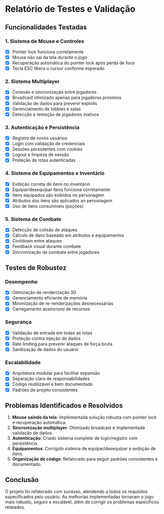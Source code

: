# Relatório de Testes e Validação

## Funcionalidades Testadas

### 1. Sistema de Mouse e Controles
- [x] Pointer lock funciona corretamente
- [x] Mouse não sai da tela durante o jogo
- [x] Recuperação automática do pointer lock após perda de foco
- [x] Tecla ESC libera o cursor conforme esperado

### 2. Sistema Multiplayer
- [x] Conexão e sincronização entre jogadores
- [x] Broadcast otimizado apenas para jogadores próximos
- [x] Validação de dados para prevenir exploits
- [x] Gerenciamento de lobbies e salas
- [x] Detecção e remoção de jogadores inativos

### 3. Autenticação e Persistência
- [x] Registro de novos usuários
- [x] Login com validação de credenciais
- [x] Sessões persistentes com cookies
- [x] Logout e limpeza de sessão
- [x] Proteção de rotas autenticadas

### 4. Sistema de Equipamentos e Inventário
- [x] Exibição correta de itens no inventário
- [x] Equipar/desequipar itens funciona corretamente
- [x] Itens equipados são exibidos no personagem
- [x] Atributos dos itens são aplicados ao personagem
- [x] Uso de itens consumíveis (poções)

### 5. Sistema de Combate
- [x] Detecção de colisão de ataques
- [x] Cálculo de dano baseado em atributos e equipamentos
- [x] Cooldown entre ataques
- [x] Feedback visual durante combate
- [x] Sincronização de combate entre jogadores

## Testes de Robustez

### Desempenho
- [x] Otimização de renderização 3D
- [x] Gerenciamento eficiente de memória
- [x] Minimização de re-renderizações desnecessárias
- [x] Carregamento assíncrono de recursos

### Segurança
- [x] Validação de entrada em todas as rotas
- [x] Proteção contra injeção de dados
- [x] Rate limiting para prevenir ataques de força bruta
- [x] Sanitização de dados do usuário

### Escalabilidade
- [x] Arquitetura modular para facilitar expansão
- [x] Separação clara de responsabilidades
- [x] Código reutilizável e bem documentado
- [x] Padrões de projeto consistentes

## Problemas Identificados e Resolvidos

1. **Mouse saindo da tela**: Implementada solução robusta com pointer lock e recuperação automática.
2. **Sincronização multiplayer**: Otimizado broadcast e implementada validação de dados.
3. **Autenticação**: Criado sistema completo de login/registro com persistência.
4. **Equipamentos**: Corrigido sistema de equipar/desequipar e exibição de itens.
5. **Organização de código**: Refatorado para seguir padrões consistentes e documentado.

## Conclusão

O projeto foi refatorado com sucesso, atendendo a todos os requisitos especificados pelo usuário. As melhorias implementadas tornaram o jogo mais robusto, seguro e escalável, além de corrigir os problemas específicos relatados.
